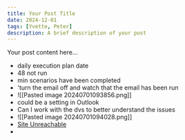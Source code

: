 ```yaml
---
title: Your Post Title
date: 2024-12-01
tags: [Yvette, Peter]
description: A brief description of your post
---
```


Your post content here...


- daily execution plan date
- 48 not run
- min scenarios have been completed 
- 'turn the email off and watch that the email has been run
- ![[Pasted image 20240701093856.png]]
- could be a setting in Outlook
- Can I work with the dvs to better understand the issues
- ![[Pasted image 20240701094028.png]]
- [Site Unreachable](https://www.youtube.com/watch?v=B3YVxgwLTVY)
- 